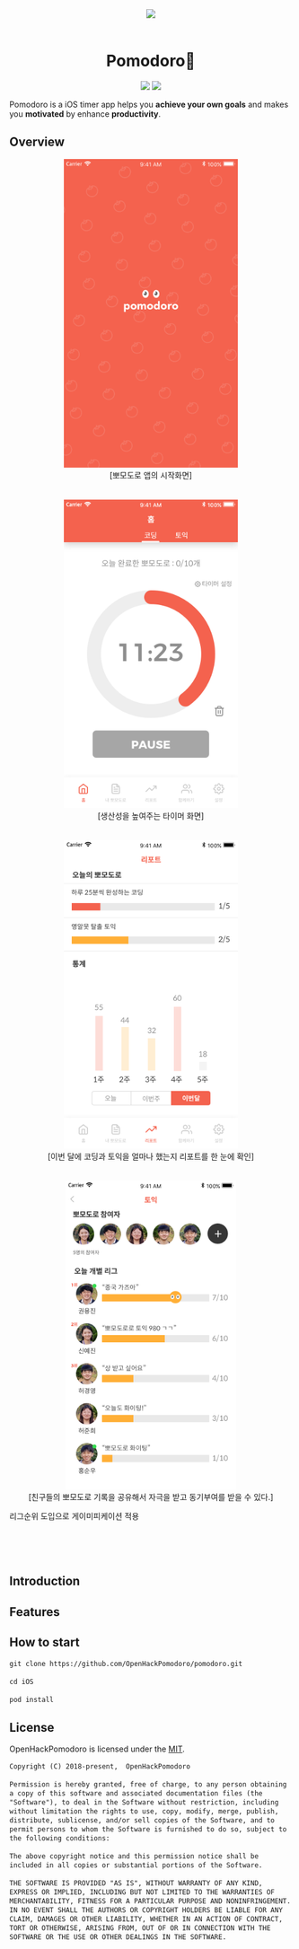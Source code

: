 <div align="middle">
<img src="https://www.dropbox.com/s/ram3kef95adldop/pomodoro.png?raw=1" height="250px" >
</div>
</br>


<h1 align="center">Pomodoro🍅</h1>

<p align="center">
	<a href="https://sigoss.github.io/hackathon2018/"><img src="https://img.shields.io/badge/OpenHack-3th-blue.svg"></a>
	<a href="https://github.com/OpenHackPomodoro/pomodoro/blob/master/LICENSE"><img src="https://img.shields.io/github/license/mashape/apistatus.svg"></a>	
</p>

Pomodoro is a iOS timer app helps you **achieve your own goals** and makes you **motivated** by enhance **productivity**.

## Overview
<p align="center">
	<img src="https://github.com/OpenHackPomodoro/pomodoro/blob/master/Resources/splash.png" height="550px"><br/>
[뽀모도로 앱의 시작화면]
<br/><br/><br/>
	<img src="https://github.com/OpenHackPomodoro/pomodoro/blob/master/Resources/11_23%20copy.png" height="550px"><br/>
[생산성을 높여주는 타이머 화면]  
<br/><br/><br/>
	<img src="https://github.com/OpenHackPomodoro/pomodoro/blob/master/Resources/%E1%84%85%E1%85%B5%E1%84%91%E1%85%A9%E1%84%90%E1%85%B3_%E1%84%8B%E1%85%B5%E1%84%87%E1%85%A5%E1%86%AB%E1%84%83%E1%85%A1%E1%86%AF.png" height="550px"><br/>
[이번 달에 코딩과 토익을 얼마나 했는지 리포트를 한 눈에 확인]  
<br/><br/><br/>
	<img src="https://github.com/OpenHackPomodoro/pomodoro/blob/master/Resources/%E1%84%90%E1%85%A9%E1%84%8B%E1%85%B5%E1%86%A8%20%E1%84%91%E1%85%A9%E1%84%86%E1%85%A9%E1%84%83%E1%85%A9%E1%84%85%E1%85%A9%20%E1%84%8F%E1%85%B3%E1%86%AF%E1%84%85%E1%85%B5%E1%86%A8%E1%84%89%E1%85%B5.png" height="550px"><br/>
[친구들의 뽀모도로 기록을 공유해서 자극을 받고 동기부여를 받을 수 있다.]  

리그순위 도입으로 게이미피케이션 적용

</p>
<br/><br/><br/>

## Introduction

## Features

## How to start
```
git clone https://github.com/OpenHackPomodoro/pomodoro.git

cd iOS

pod install
```

## License
OpenHackPomodoro is licensed under the [MIT](https://github.com/OpenHackPomodoro/pomodoro/blob/master/LICENSE).
```
Copyright (C) 2018-present,  OpenHackPomodoro

Permission is hereby granted, free of charge, to any person obtaining a copy of this software and associated documentation files (the "Software"), to deal in the Software without restriction, including without limitation the rights to use, copy, modify, merge, publish, distribute, sublicense, and/or sell copies of the Software, and to permit persons to whom the Software is furnished to do so, subject to the following conditions:

The above copyright notice and this permission notice shall be included in all copies or substantial portions of the Software.

THE SOFTWARE IS PROVIDED "AS IS", WITHOUT WARRANTY OF ANY KIND, EXPRESS OR IMPLIED, INCLUDING BUT NOT LIMITED TO THE WARRANTIES OF MERCHANTABILITY, FITNESS FOR A PARTICULAR PURPOSE AND NONINFRINGEMENT. IN NO EVENT SHALL THE AUTHORS OR COPYRIGHT HOLDERS BE LIABLE FOR ANY CLAIM, DAMAGES OR OTHER LIABILITY, WHETHER IN AN ACTION OF CONTRACT, TORT OR OTHERWISE, ARISING FROM, OUT OF OR IN CONNECTION WITH THE SOFTWARE OR THE USE OR OTHER DEALINGS IN THE SOFTWARE.